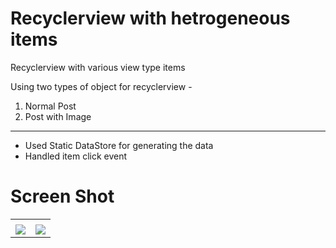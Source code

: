 # Recyclerview with hetrogeneous items

Recyclerview with various view type items 

Using two types of object for recyclerview -
1) Normal Post
2) Post with Image


---

  * Used Static DataStore for generating the data
  * Handled item click event


# Screen Shot

<table>
  <tr>
    <td> </td>
     <td> </td>
  </tr>
  <tr>
    <td><img src="https://user-images.githubusercontent.com/29112564/127202841-28b90eba-3951-4274-be1f-9ece2228ee9f.png" > </td>
    <td><img src="https://user-images.githubusercontent.com/29112564/127202851-1a63df35-32c2-4411-bc8e-a8b9afa91501.png" ></td>
  </tr>
 </table>
